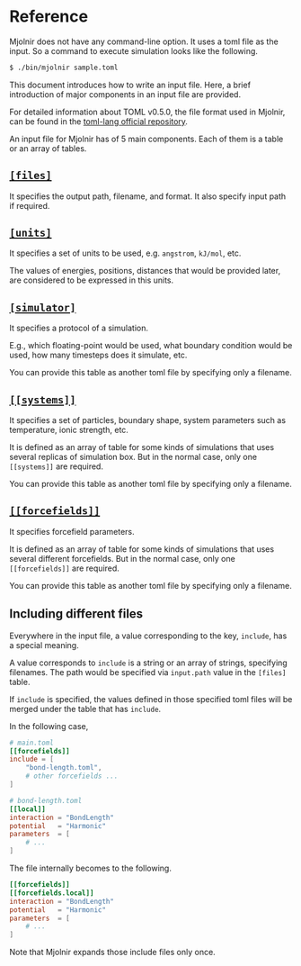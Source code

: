 # Reference

Mjolnir does not have any command-line option. It uses a toml file as the input.
So a command to execute simulation looks like the following.


```sh
$ ./bin/mjolnir sample.toml
```

This document introduces how to write an input file. Here, a brief introduction
of major components in an input file are provided.

For detailed information about TOML v0.5.0, the file format used in Mjolnir,
can be found in the [toml-lang official repository](https://github.com/toml-lang/toml).

An input file for Mjolnir has of 5 main components.
Each of them is a table or an array of tables.

## [`[files]`](refs/Files.md)

It specifies the output path, filename, and format.
It also specify input path if required.

## [`[units]`](refs/Units.md)

It specifies a set of units to be used, e.g. `angstrom`, `kJ/mol`, etc.

The values of energies, positions, distances that would be provided later,
are considered to be expressed in this units.

## [`[simulator]`](refs/Simulator.md)

It specifies a protocol of a simulation.

E.g., which floating-point would be used, what boundary condition would be used,
how many timesteps does it simulate, etc.

You can provide this table as another toml file by specifying only a filename.

## [`[[systems]]`](refs/System.md)

It specifies a set of particles, boundary shape, system parameters such as
temperature, ionic strength, etc.

It is defined as an array of table for some kinds of simulations that uses
several replicas of simulation box. But in the normal case, only one
`[[systems]]` are required.

You can provide this table as another toml file by specifying only a filename.

## [`[[forcefields]]`](refs/ForceField.md)

It specifies forcefield parameters.

It is defined as an array of table for some kinds of simulations that uses
several different forcefields. But in the normal case, only one `[[forcefields]]`
are required.

You can provide this table as another toml file by specifying only a filename.

## Including different files

Everywhere in the input file, a value corresponding to the key, `include`, has a special meaning.

A value corresponds to `include` is a string or an array of strings, specifying filenames.
The path would be specified via `input.path` value in the `[files]` table.

If `include` is specified, the values defined in those specified toml files will be merged under the table that has `include`.

In the following case,

```toml
# main.toml
[[forcefields]]
include = [
    "bond-length.toml",
    # other forcefields ...
]
```

```toml
# bond-length.toml
[[local]]
interaction = "BondLength"
potential   = "Harmonic"
parameters  = [
    # ...
]
```

The file internally becomes to the following.

```toml
[[forcefields]]
[[forcefields.local]]
interaction = "BondLength"
potential   = "Harmonic"
parameters  = [
    # ...
]
```

Note that Mjolnir expands those include files only once.
